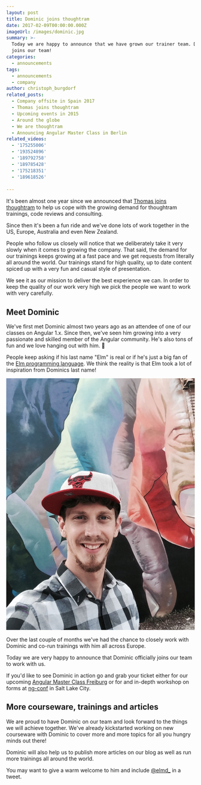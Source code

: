 ```yaml
---
layout: post
title: Dominic joins thoughtram
date: 2017-02-09T00:00:00.000Z
imageUrl: /images/dominic.jpg
summary: >-
  Today we are happy to announce that we have grown our trainer team. Dominic
  joins our team!
categories:
  - announcements
tags:
  - announcements
  - company
author: christoph_burgdorf
related_posts:
  - Company offsite in Spain 2017
  - Thomas joins thoughtram
  - Upcoming events in 2015
  - Around the globe
  - We are thoughtram
  - Announcing Angular Master Class in Berlin
related_videos:
  - '175255006'
  - '193524896'
  - '189792758'
  - '189785428'
  - '175218351'
  - '189618526'

---
```


It's been almost one year since we announced that [Thomas joins thoughtram](/announcements/2016/05/19/thomas-joins-thoughtram.html) to help us cope with the growing demand for thoughtram trainings, code reviews and consulting.

Since then it's been a fun ride and we've done lots of work together in the US, Europe, Australia and even New Zealand.

People who follow us closely will notice that we deliberately take it very slowly when it comes to growing the company. That said, the demand for our trainings keeps growing at a fast pace and we get requests from literally all around the world. Our trainings stand for high quality, up to date content spiced up with a very fun and casual style of presentation.

We see it as our mission to deliver the best experience we can. In order to keep the quality of our work very high we pick the people we want to work with very carefully.

## Meet Dominic

We've first met Dominic almost two years ago as an attendee of one of our classes on Angular 1.x. Since then, we've seen him growing into a very passionate and skilled member of the Angular community. He's also tons of fun and we love hanging out with him. 🎉

People keep asking if his last name "Elm" is real or if he's just a big fan of the [Elm programming language](https://en.wikipedia.org/wiki/Elm_(programming_language)). We think the reality is that Elm took a lot of inspiration from Dominics last name!

<img alt="Picture of Dominic Elm" src="/images/dominic.jpg">

Over the last couple of months we've had the chance to closely work with Dominic and co-run trainings with him all across Europe.

Today we are very happy to announce that Dominic officially joins our team to work with us.

If you'd like to see Dominic in action go and grab your ticket either for our upcoming [Angular Master Class Freiburg](https://www.eventbrite.de/e/angular-master-class-freiburg-tickets-31634972053) or for and in-depth  workshop on forms at [ng-conf](https://www.ng-conf.org/sessions/taming-forms-angular/) in Salt Lake City.

## More courseware, trainings and articles

We are proud to have Dominic on our team and look forward to the things we will achieve together. We've already kickstarted working on new courseware with Dominic to cover more and more topics for all you hungry minds out there!

Dominic will also help us to publish more articles on our blog as well as run more trainings all around the world.

You may want to give a warm welcome to him and include [@elmd_](http://bit.ly/2lnEAzW) in a tweet.
